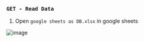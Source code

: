 ### `GET - Read Data`

1. Open `google sheets as DB.xlsx` in google sheets

![image](https://github.com/shrsyc/google_sheets_DB/assets/99862109/508101ca-8fd4-4b3b-9b18-9cc0c9093913)


